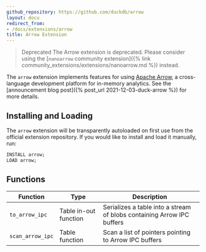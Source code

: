 ```yaml
---
github_repository: https://github.com/duckdb/arrow
layout: docu
redirect_from:
- /docs/extensions/arrow
title: Arrow Extension
---
```


> Deprecated The Arrow extension is deprecated.
> Please consider using the [`nanoarrow` community extension]({% link community_extensions/extensions/nanoarrow.md %}) instead.

The `arrow` extension implements features for using [Apache Arrow](https://arrow.apache.org/), a cross-language development platform for in-memory analytics.
See the [announcement blog post]({% post_url 2021-12-03-duck-arrow %}) for more details.

## Installing and Loading

The `arrow` extension will be transparently autoloaded on first use from the official extension repository.
If you would like to install and load it manually, run:

```sql
INSTALL arrow;
LOAD arrow;
```

## Functions

| Function | Type | Description |
|--|----|-------|
| `to_arrow_ipc` | Table in-out function | Serializes a table into a stream of blobs containing Arrow IPC buffers |
| `scan_arrow_ipc` | Table function | Scan a list of pointers pointing to Arrow IPC buffers |
